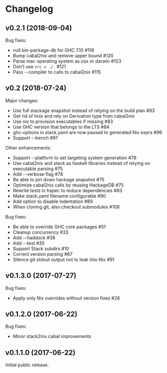 # Changelog

## v0.2.1 (2018-09-04)

Bug fixes:

- null bin-package-db for GHC 7.10 #118
- Bump cabal2nix and remove upper bound #120
- Parse mac operating system as osx or darwin #123
- Don't use `src = ./.` #121
- Pass --compiler to calls to cabal2nix #115

## v0.2 (2018-07-24)

Major changes:

- Use full stackage snapshot instead of relying on the build plan #83
- Get rid of hnix and rely on Derivation type from cabal2nix
- Use nix to provision executables if missing #83
- Use GHC version that belongs to the LTS #84
- ghc-options in stack.yaml are now passed to generated Nix exprs #96
- Support --bench #97

Other enhancements:

- Support --platform to set targeting system generation #79
- Use cabal2nix and stack as haskell libraries instead of relying on executable parsing #75
- Add --verbose flag #78
- Be able to pin down hackage snapshot #75
- Optimize cabal2nix calls by reusing HackageDB #75
- Rewrite tests in hspec to reduce dependencies #83
- Make stack.yaml filename configurable #90
- Add option to disable indentation #89
- When cloning git, also checkout submodules #108

Bug fixes:

- Be able to override GHC core packages #51
- Cleanup concurrency #33
- Add --haddock #38
- Add --test #35
- Support Stack subdirs #10
- Correct version parsing #67
- Silence git stdout output not to leak into Nix #91

## v0.1.3.0 (2017-07-27)

Bug fixes:

- Apply only Nix overrides without version fixes #26

## v0.1.2.0 (2017-06-22)

Bug fixes:

- Minor stack2nix.cabal improvements

## v0.1.1.0 (2017-06-22)

Initial public release.
